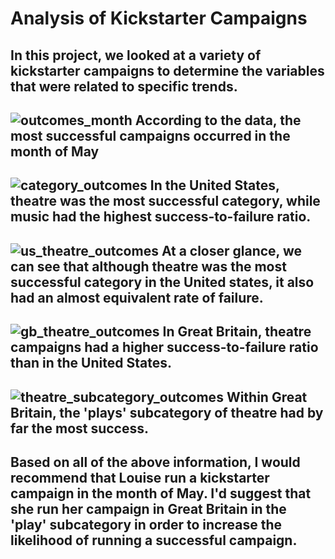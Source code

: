 # Analysis of Kickstarter Campaigns
In this project, we looked at a variety of kickstarter campaigns to determine the variables that were related to specific trends.
---
![outcomes_month](path/to/outcomes_month.png)
According to the data, the most successful campaigns occurred in the month of May
---
![category_outcomes](path/to/category_outcomes.png)
In the United States, theatre was the most successful category, while music had the highest success-to-failure ratio. 
---
![us_theatre_outcomes](path/to/us_theatre_outcomes.png)
At a closer glance, we can see that although theatre was the most successful category in the United states, it also had an almost equivalent rate of failure.
---
![gb_theatre_outcomes](path/to/gb_theatre_outcomes.png)
In Great Britain, theatre campaigns had a higher success-to-failure ratio than in the United States.
---
![theatre_subcategory_outcomes](path/to/theatre_subcategory_outcomes.png)
Within Great Britain, the 'plays' subcategory of theatre had by far the most success.
---
Based on all of the above information, I would recommend that Louise run a kickstarter campaign in the month of May. I'd suggest that she run her campaign in Great Britain in the 'play' subcategory in order to increase the likelihood of running a successful campaign. 
---

